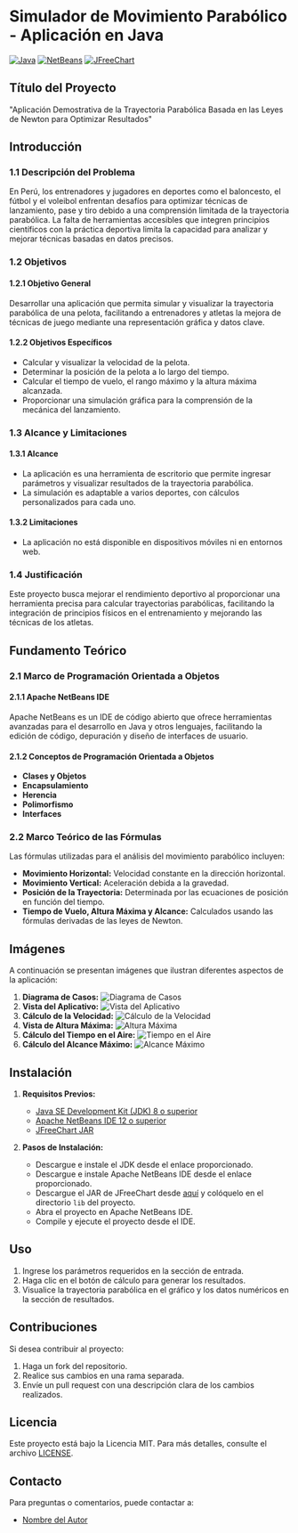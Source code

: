 # Simulador de Movimiento Parabólico - Aplicación en Java

[![Java](https://img.shields.io/badge/Java-%23ED8B00.svg?style=for-the-badge&logo=java&logoColor=white)](https://www.java.com)
[![NetBeans](https://img.shields.io/badge/NetBeans-1B6AC6.svg?style=for-the-badge&logo=apachenetbeanside&logoColor=white)](https://netbeans.apache.org/)
[![JFreeChart](https://img.shields.io/badge/JFreeChart-0052CC?style=for-the-badge&logo=apache&logoColor=white)](http://www.jfree.org/jfreechart/)

## Título del Proyecto
"Aplicación Demostrativa de la Trayectoria Parabólica Basada en las Leyes de Newton para Optimizar Resultados"

## Introducción
### 1.1 Descripción del Problema
En Perú, los entrenadores y jugadores en deportes como el baloncesto, el fútbol y el voleibol enfrentan desafíos para optimizar técnicas de lanzamiento, pase y tiro debido a una comprensión limitada de la trayectoria parabólica. La falta de herramientas accesibles que integren principios científicos con la práctica deportiva limita la capacidad para analizar y mejorar técnicas basadas en datos precisos.

### 1.2 Objetivos
#### 1.2.1 Objetivo General
Desarrollar una aplicación que permita simular y visualizar la trayectoria parabólica de una pelota, facilitando a entrenadores y atletas la mejora de técnicas de juego mediante una representación gráfica y datos clave.

#### 1.2.2 Objetivos Específicos
- Calcular y visualizar la velocidad de la pelota.
- Determinar la posición de la pelota a lo largo del tiempo.
- Calcular el tiempo de vuelo, el rango máximo y la altura máxima alcanzada.
- Proporcionar una simulación gráfica para la comprensión de la mecánica del lanzamiento.

### 1.3 Alcance y Limitaciones
#### 1.3.1 Alcance
- La aplicación es una herramienta de escritorio que permite ingresar parámetros y visualizar resultados de la trayectoria parabólica.
- La simulación es adaptable a varios deportes, con cálculos personalizados para cada uno.

#### 1.3.2 Limitaciones
- La aplicación no está disponible en dispositivos móviles ni en entornos web.

### 1.4 Justificación
Este proyecto busca mejorar el rendimiento deportivo al proporcionar una herramienta precisa para calcular trayectorias parabólicas, facilitando la integración de principios físicos en el entrenamiento y mejorando las técnicas de los atletas.

## Fundamento Teórico
### 2.1 Marco de Programación Orientada a Objetos
#### 2.1.1 Apache NetBeans IDE
Apache NetBeans es un IDE de código abierto que ofrece herramientas avanzadas para el desarrollo en Java y otros lenguajes, facilitando la edición de código, depuración y diseño de interfaces de usuario.

#### 2.1.2 Conceptos de Programación Orientada a Objetos
- **Clases y Objetos**
- **Encapsulamiento**
- **Herencia**
- **Polimorfismo**
- **Interfaces**

### 2.2 Marco Teórico de las Fórmulas
Las fórmulas utilizadas para el análisis del movimiento parabólico incluyen:
- **Movimiento Horizontal:** Velocidad constante en la dirección horizontal.
- **Movimiento Vertical:** Aceleración debida a la gravedad.
- **Posición de la Trayectoria:** Determinada por las ecuaciones de posición en función del tiempo.
- **Tiempo de Vuelo, Altura Máxima y Alcance:** Calculados usando las fórmulas derivadas de las leyes de Newton.

## Imágenes
A continuación se presentan imágenes que ilustran diferentes aspectos de la aplicación:

1. **Diagrama de Casos:** ![Diagrama de Casos](img/Imagen1.png)
2. **Vista del Aplicativo:** ![Vista del Aplicativo](img/Imagen2.png)
3. **Cálculo de la Velocidad:** ![Cálculo de la Velocidad](img/Imagen3.png)
4. **Vista de Altura Máxima:** ![Altura Máxima](img/Imagen4.png)
5. **Cálculo del Tiempo en el Aire:** ![Tiempo en el Aire](img/Imagen5.png)
6. **Cálculo del Alcance Máximo:** ![Alcance Máximo](img/Imagen6.png)

## Instalación
1. **Requisitos Previos:**
   - [Java SE Development Kit (JDK) 8 o superior](https://www.oracle.com/java/technologies/javase-downloads.html)
   - [Apache NetBeans IDE 12 o superior](https://netbeans.apache.org/download/index.html)
   - [JFreeChart JAR](http://www.jfree.org/jfreechart/)

2. **Pasos de Instalación:**
   - Descargue e instale el JDK desde el enlace proporcionado.
   - Descargue e instale Apache NetBeans IDE desde el enlace proporcionado.
   - Descargue el JAR de JFreeChart desde [aquí](http://www.jfree.org/jfreechart/) y colóquelo en el directorio `lib` del proyecto.
   - Abra el proyecto en Apache NetBeans IDE.
   - Compile y ejecute el proyecto desde el IDE.

## Uso
1. Ingrese los parámetros requeridos en la sección de entrada.
2. Haga clic en el botón de cálculo para generar los resultados.
3. Visualice la trayectoria parabólica en el gráfico y los datos numéricos en la sección de resultados.

## Contribuciones
Si desea contribuir al proyecto:
1. Haga un fork del repositorio.
2. Realice sus cambios en una rama separada.
3. Envíe un pull request con una descripción clara de los cambios realizados.

## Licencia
Este proyecto está bajo la Licencia MIT. Para más detalles, consulte el archivo [LICENSE](LICENSE).

## Contacto
Para preguntas o comentarios, puede contactar a:
- [Nombre del Autor](mailto:diegoalonso970@outlook.com)
